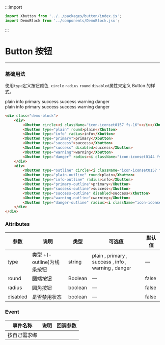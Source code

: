 :::import
```js
import Xbutton from '../../packages/button/index.js';
import DemoBlock from '../components/DemoBlock.jsx';
```
:::


# Button 按钮
----
### 基础用法
使用```type```定义按钮颜色, ```circle``` ```radius```  ```round``` ```disabled```属性来定义 Button 的样式。

<div class="demo-block">
	<div>
		<Xbutton circle><i className="icon-iconset0157 fs-16"></i></Xbutton>
		<Xbutton type="plain" round>plain</Xbutton>
		<Xbutton type="info" radius>info</Xbutton>
		<Xbutton type="primary">primary</Xbutton>
		<Xbutton type="success">success</Xbutton>
		<Xbutton type="success" disabled>success</Xbutton>
		<Xbutton type="warning">warning</Xbutton>
		<Xbutton type="danger" radius><i className="icon-iconset0144 fs-16"></i> danger</Xbutton>
	</div>
	<div>
		<Xbutton type="outline" circle><i className="icon-iconset0157 fs-16"></i></Xbutton>
		<Xbutton type="plain-outline" round>plain</Xbutton>
		<Xbutton type="info-outline" radius>info</Xbutton>
		<Xbutton type="primary-outline">primary</Xbutton>
		<Xbutton type="success-outline">success</Xbutton>
		<Xbutton type="success-outline" disabled>success</Xbutton>
		<Xbutton type="warning-outline">warning</Xbutton>
		<Xbutton type="danger-outline" radius><i className="icon-iconset0144 fs-16"></i> danger</Xbutton>
	</div>
</div>

<DemoBlock>

``` html
<div class="demo-block">
	<div>
		<Xbutton circle><i className="icon-iconset0157 fs-16"></i></Xbutton>
		<Xbutton type="plain" round>plain</Xbutton>
		<Xbutton type="info" radius>info</Xbutton>
		<Xbutton type="primary">primary</Xbutton>
		<Xbutton type="success">success</Xbutton>
		<Xbutton type="success" disabled>success</Xbutton>
		<Xbutton type="warning">warning</Xbutton>
		<Xbutton type="danger" radius><i className="icon-iconset0144 fs-16"></i> danger</Xbutton>
	</div>
	<div>
		<Xbutton type="outline" circle><i className="icon-iconset0157 fs-16"></i></Xbutton>
		<Xbutton type="plain-outline" round>plain</Xbutton>
		<Xbutton type="info-outline" radius>info</Xbutton>
		<Xbutton type="primary-outline">primary</Xbutton>
		<Xbutton type="success-outline">success</Xbutton>
		<Xbutton type="success-outline" disabled>success</Xbutton>
		<Xbutton type="warning-outline">warning</Xbutton>
		<Xbutton type="danger-outline" radius><i className="icon-iconset0144 fs-16"></i> danger</Xbutton>
	</div>
</div>
```

</DemoBlock>



### Attributes
| 参数      | 说明    | 类型      | 可选值       | 默认值   |
|---------- |-------- |---------- |-------------  |-------- |
| type     | 类型  +(-outline)为线条按钮  | string    | plain , primary , success , info , warning , danger |     —    |
| round     | 圆端按钮  | Boolean    | — | false   |
| radius  | 圆角按钮    | boolean   | —   | false   |
| disabled  | 是否禁用状态    | boolean   | —   | false   |

### Event
| 事件名称      | 说明       | 回调参数   |
|------------- |----------- |---------  |
|     按自己需求绑    ||   |